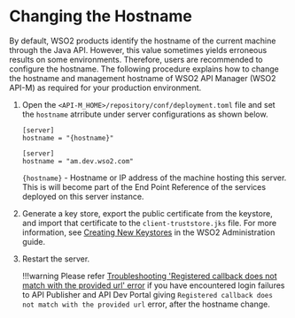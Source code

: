 # Changing the Hostname

By default, WSO2 products identify the hostname of the current machine through the Java API. However, this value sometimes yields erroneous results on some environments. Therefore, users are recommended to configure the hostname. The following procedure explains how to change the hostname and management hostname of WSO2 API Manager (WSO2 API-M) as required for your production environment.

1.  Open the `<API-M_HOME>/repository/conf/deployment.toml` file and set the `hostname` atrribute under server configurations as shown below.

    ``` format tab="Format"
    [server]
    hostname = "{hostname}"
    ```
    
    ``` example tab="Example"
    [server]
    hostname = "am.dev.wso2.com"
    ```
    
    `{hostname}` - Hostname or IP address of the machine hosting this server. This is will become part of the End Point Reference of the services deployed on this server instance.

2.  Generate a key store, export the public certificate from the keystore, and import that certificate to the `client­-truststore.jks` file.
    For more information, see [Creating New Keystores](https://docs.wso2.com/display/ADMIN44x/Creating+New+Keystores) in the WSO2 Administration guide.

3.  Restart the server.

    !!!warning
        Please refer [Troubleshooting 'Registered callback does not match with the provided url' error]({{base_path}}/Troubleshooting/troubleshooting-invalid-callback-error) if you have encountered login failures to API Publisher and API Dev Portal giving `Registered callback does not match with the provided url` error, after the hostname change.